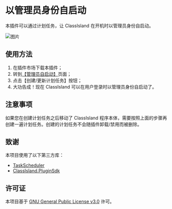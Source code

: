 # 以管理员身份自启动

本插件可以通过计划任务，让 ClassIsland 在开机时以管理员身份自启动。

![图片](https://github.com/user-attachments/assets/55e09328-5cde-49b9-be42-6e48a895f8eb)

## 使用方法

1. 在插件市场下载本插件；
2. 转到[【管理员自启动】](classisland://app/settings/classisland.startUpAsAdmin)页面；
3. 点击【创建/更新计划任务】按钮；
4. 大功告成！现在 ClassIsland 可以在用户登录时以管理员身份自启动了。

## 注意事项

如果您在创建计划任务之后移动了 ClassIsland 程序本体，需要按照上面的步骤再创建一遍计划任务。创建的计划任务不会随插件卸载/禁用而被删除。

## 致谢

本项目使用了以下第三方库：

- [TaskScheduler](https://github.com/dahall/taskscheduler)
- [ClassIsland.PluginSdk](https://github.com/ClassIsland/ClassIsland/)

## 许可证

本项目基于 [GNU General Public License v3.0](https://github.com/ClassIsland/StartUpAsAdmin/blob/master/LICENSE.txt) 许可。

